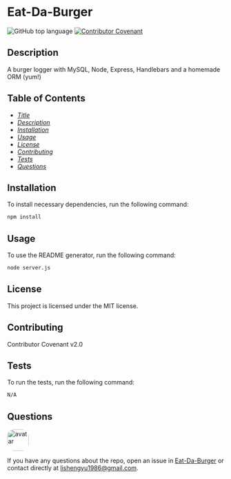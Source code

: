 
# Eat-Da-Burger

![GitHub top language](https://img.shields.io/github/languages/top/tonyhotant/Eat-Da-Burger)
[![Contributor Covenant](https://img.shields.io/badge/Contributor%20Covenant-v2.0%20adopted-ff69b4.svg)](code_of_conduct.md)

## Description

A burger logger with MySQL, Node, Express, Handlebars and a homemade ORM (yum!)

## Table of Contents

* *[Title](#Title)*
* *[Description](#Description)*
* *[Installation](#installation)*
* *[Usage](#Usage)*
* *[License](#License)*
* *[Contributing](#Contributing)*
* *[Tests](#Tests)*
* *[Questions](#Questions)*

## Installation

To install necessary dependencies, run the following command:

```sh
npm install
```

## Usage

To use the README generator, run the following command:

```sh
node server.js
```

## License

This project is licensed under the MIT license.

## Contributing

Contributor Covenant v2.0

## Tests

To run the tests, run the following command:

```sh
N/A
```

## Questions

<img src="https://avatars1.githubusercontent.com/u/32546592?v=4" alt="avatar" style="border-radius: 16px" width="50" />

If you have any questions about the repo, open an issue in [Eat-Da-Burger](https://github.com/tonyhotant/Eat-Da-Burger) 
or contact directly at <lishengyu1986@gmail.com>.
